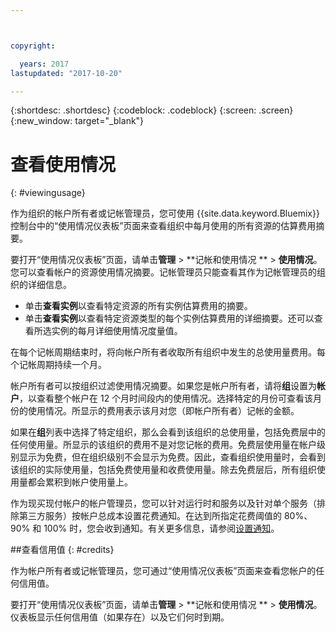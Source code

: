 ```yaml
---



copyright:

  years: 2017
lastupdated: "2017-10-20"

---
```


{:shortdesc: .shortdesc}
{:codeblock: .codeblock}
{:screen: .screen}
{:new_window: target="_blank"}

# 查看使用情况
{: #viewingusage}

作为组织的帐户所有者或记帐管理员，您可使用 {{site.data.keyword.Bluemix}} 控制台中的“使用情况仪表板”页面来查看组织中每月使用的所有资源的估算费用摘要。 

要打开“使用情况仪表板”页面，请单击**管理** > **记帐和使用情况 ** > **使用情况**。您可以查看帐户的资源使用情况摘要。记帐管理员只能查看其作为记帐管理员的组织的详细信息。

   * 单击**查看实例**以查看特定资源的所有实例估算费用的摘要。 
   * 单击**查看实例**以查看特定资源类型的每个实例估算费用的详细摘要。还可以查看所选实例的每月详细使用情况度量值。 

在每个记帐周期结束时，将向帐户所有者收取所有组织中发生的总使用量费用。每个记帐周期持续一个月。

帐户所有者可以按组织过滤使用情况摘要。如果您是帐户所有者，请将**组**设置为**帐户**，以查看整个帐户在 12 个月时间段内的使用情况。选择特定的月份可查看该月份的使用情况。所显示的费用表示该月对您（即帐户所有者）记帐的金额。

如果在**组**列表中选择了特定组织，那么会看到该组织的总使用量，包括免费层中的任何使用量。所显示的该组织的费用不是对您记帐的费用。免费层使用量在帐户级别显示为免费，但在组织级别不会显示为免费。因此，查看组织使用量时，会看到该组织的实际使用量，包括免费使用量和收费使用量。除去免费层后，所有组织使用量都会累积到帐户使用量上。

作为现买现付帐户的帐户管理员，您可以针对运行时和服务以及针对单个服务（排除第三方服务）按帐户总成本设置花费通知。在达到所指定花费阈值的 80%、90% 和 100% 时，您会收到通知。有关更多信息，请参阅[设置通知](/docs/admin/notifications.html#setting-notifications)。

##查看信用值
{: #credits}

作为帐户所有者或记帐管理员，您可通过“使用情况仪表板”页面来查看您帐户的任何信用值。

要打开“使用情况仪表板”页面，请单击**管理** > **记帐和使用情况 ** > **使用情况**。仪表板显示任何信用值（如果存在）以及它们何时到期。
